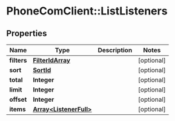 # PhoneComClient::ListListeners

## Properties
Name | Type | Description | Notes
------------ | ------------- | ------------- | -------------
**filters** | [**FilterIdArray**](FilterIdArray.md) |  | [optional]
**sort** | [**SortId**](SortId.md) |  | [optional]
**total** | **Integer** |  | [optional]
**limit** | **Integer** |  | [optional]
**offset** | **Integer** |  | [optional]
**items** | [**Array&lt;ListenerFull&gt;**](ListenerFull.md) |  | [optional]


